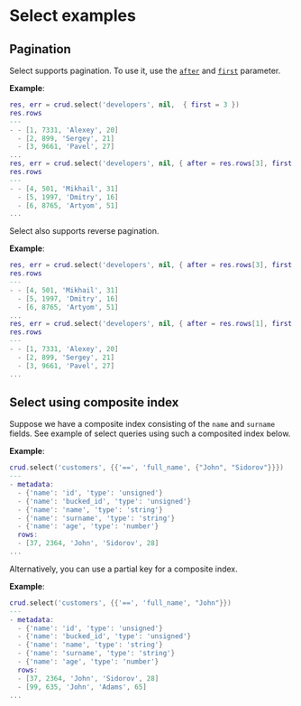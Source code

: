 # Select examples

## Pagination

Select supports pagination. To use it, use the [``after``](https://github.com/tarantool/crud#select) and [``first``](https://github.com/tarantool/crud#select) parameter.

**Example**:

```lua
res, err = crud.select('developers', nil,  { first = 3 })
res.rows
---
- - [1, 7331, 'Alexey', 20]
  - [2, 899, 'Sergey', 21]
  - [3, 9661, 'Pavel', 27]
...
res, err = crud.select('developers', nil, { after = res.rows[3], first = 3 })
res.rows
---
- - [4, 501, 'Mikhail', 31]
  - [5, 1997, 'Dmitry', 16]
  - [6, 8765, 'Artyom', 51]
...
```

Select also supports reverse pagination.

**Example**:

```lua
res, err = crud.select('developers', nil, { after = res.rows[3], first = 3 })
res.rows
---
- - [4, 501, 'Mikhail', 31]
  - [5, 1997, 'Dmitry', 16]
  - [6, 8765, 'Artyom', 51]
...
res, err = crud.select('developers', nil, { after = res.rows[1], first = -3 })
res.rows
---
- - [1, 7331, 'Alexey', 20]
  - [2, 899, 'Sergey', 21]
  - [3, 9661, 'Pavel', 27]
...
```

## Select using composite index

Suppose we have a composite index consisting of the ``name`` and ``surname`` fields. See example of select queries using such a composited index below.

**Example**:

```lua
crud.select('customers', {{'==', 'full_name', {"John", "Sidorov"}}})
---
- metadata:
  - {'name': 'id', 'type': 'unsigned'}
  - {'name': 'bucked_id', 'type': 'unsigned'}
  - {'name': 'name', 'type': 'string'}
  - {'name': 'surname', 'type': 'string'}
  - {'name': 'age', 'type': 'number'}
  rows:
  - [37, 2364, 'John', 'Sidorov', 28]
...
```

Alternatively, you can use a partial key for a composite index.

**Example**:

```lua
crud.select('customers', {{'==', 'full_name', "John"}})
---
- metadata:
  - {'name': 'id', 'type': 'unsigned'}
  - {'name': 'bucked_id', 'type': 'unsigned'}
  - {'name': 'name', 'type': 'string'}
  - {'name': 'surname', 'type': 'string'}
  - {'name': 'age', 'type': 'number'}
  rows:
  - [37, 2364, 'John', 'Sidorov', 28]
  - [99, 635, 'John', 'Adams', 65]
...
```
